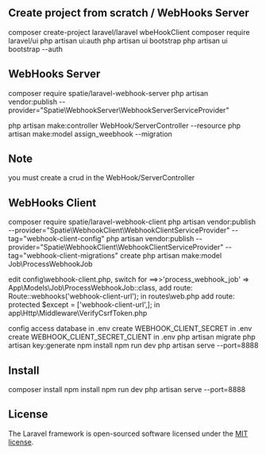 ## Create project from scratch / WebHooks Server
composer create-project laravel/laravel wbeHookClient
composer require laravel/ui
php artisan ui:auth
php artisan ui bootstrap 
php artisan ui bootstrap --auth

## WebHooks Server
composer require spatie/laravel-webhook-server
php artisan vendor:publish --provider="Spatie\WebhookServer\WebhookServerServiceProvider"

php artisan make:controller WebHook/ServerController --resource
php artisan make:model assign_weebhook --migration

## Note
you must create a crud in the WebHook/ServerController

## WebHooks Client
composer require spatie/laravel-webhook-client
php artisan vendor:publish --provider="Spatie\WebhookClient\WebhookClientServiceProvider" --tag="webhook-client-config"
php artisan vendor:publish --provider="Spatie\WebhookClient\WebhookClientServiceProvider" --tag="webhook-client-migrations"
create php artisan make:model Job\ProcessWebhookJob

edit config\webhook-client.php, switch for ==>>'process_webhook_job' => App\Models\Job\ProcessWebhookJob::class,
add route: Route::webhooks('webhook-client-url'); in routes\web.php
add route: protected $except = ['webhook-client-url',]; in app\Http\Middleware\VerifyCsrfToken.php


config access database in .env
create WEBHOOK_CLIENT_SECRET in .env
create WEBHOOK_CLIENT_SECRET_CLIENT in .env
php artisan migrate
php artisan key:generate
npm install
npm run dev
php artisan serve --port=8888

## Install 
composer install
npm install
npm run dev
php artisan serve --port=8888

## License

The Laravel framework is open-sourced software licensed under the [MIT license](https://opensource.org/licenses/MIT).
